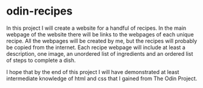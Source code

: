 # odin-recipes

In this project I will create a website for a handful of recipes. In the main webpage of the website there will be links to the webpages of each unique recipe. All the webpages will be created by me, but the recipes will probably be copied from the internet. Each recipe webpage will include at least a description, one image, an unordered list of ingredients and an ordered list of steps to complete a dish.  

I hope that by the end of this project I will have demonstrated at least intermediate knowledge of html and css that I gained from The Odin Project. 